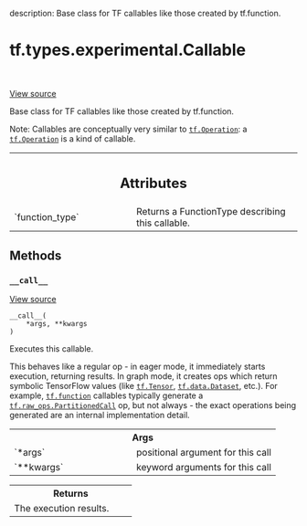 description: Base class for TF callables like those created by tf.function.

<div itemscope itemtype="http://developers.google.com/ReferenceObject">
<meta itemprop="name" content="tf.types.experimental.Callable" />
<meta itemprop="path" content="Stable" />
<meta itemprop="property" content="__call__"/>
</div>

# tf.types.experimental.Callable

<!-- Insert buttons and diff -->

<table class="tfo-notebook-buttons tfo-api nocontent" align="left">

</table>

<a target="_blank" class="external" href="/code/stable/tensorflow/python/types/core.py">View source</a>



Base class for TF callables like those created by tf.function.

<!-- Placeholder for "Used in" -->

Note: Callables are conceptually very similar to <a href="../../../tf/Operation.md"><code>tf.Operation</code></a>: a
<a href="../../../tf/Operation.md"><code>tf.Operation</code></a> is a kind of callable.



<!-- Tabular view -->
 <table class="responsive fixed orange">
<colgroup><col width="214px"><col></colgroup>
<tr><th colspan="2"><h2 class="add-link">Attributes</h2></th></tr>

<tr>
<td>
`function_type`<a id="function_type"></a>
</td>
<td>
Returns a FunctionType describing this callable.
</td>
</tr>
</table>



## Methods

<h3 id="__call__"><code>__call__</code></h3>

<a target="_blank" class="external" href="/code/stable/tensorflow/python/types/core.py">View source</a>

<pre class="devsite-click-to-copy prettyprint lang-py tfo-signature-link">
<code>__call__(
    *args, **kwargs
)
</code></pre>

Executes this callable.

This behaves like a regular op - in eager mode, it immediately starts
execution, returning results. In graph mode, it creates ops which return
symbolic TensorFlow values (like <a href="../../../tf/Tensor.md"><code>tf.Tensor</code></a>, <a href="../../../tf/data/Dataset.md"><code>tf.data.Dataset</code></a>,
etc.). For example, <a href="../../../tf/function.md"><code>tf.function</code></a> callables typically generate a
<a href="../../../tf/raw_ops/PartitionedCall.md"><code>tf.raw_ops.PartitionedCall</code></a> op, but not always - the
exact operations being generated are an internal implementation detail.

<!-- Tabular view -->
 <table class="responsive fixed orange">
<colgroup><col width="214px"><col></colgroup>
<tr><th colspan="2">Args</th></tr>

<tr>
<td>
`*args`
</td>
<td>
positional argument for this call
</td>
</tr><tr>
<td>
`**kwargs`
</td>
<td>
keyword arguments for this call
</td>
</tr>
</table>



<!-- Tabular view -->
 <table class="responsive fixed orange">
<colgroup><col width="214px"><col></colgroup>
<tr><th colspan="2">Returns</th></tr>
<tr class="alt">
<td colspan="2">
The execution results.
</td>
</tr>

</table>





